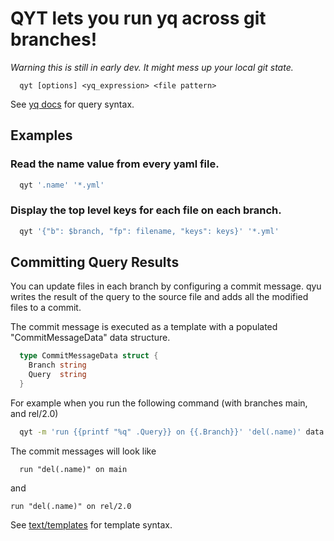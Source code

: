 # QYT lets you run yq across git branches!

*Warning this is still in early dev. It might mess up your local git state.*

```
  qyt [options] <yq_expression> <file pattern>
```

See [yq docs](https://mikefarah.gitbook.io/yq/) for query syntax.

## Examples

### Read the name value from every yaml file.
```sh
  qyt '.name' '*.yml'
```

### Display the top level keys for each file on each branch.

```sh
  qyt '{"b": $branch, "fp": filename, "keys": keys}' '*.yml'
```

## Committing Query Results

You can update files in each branch by configuring a commit message.
qyu writes the result of the query to the source file and adds all the
modified files to a commit.

The commit message is executed as a template with a populated
"CommitMessageData" data structure.

```go
  type CommitMessageData struct {
    Branch string
    Query  string
  }
```

For example when you run the following command (with branches main, and rel/2.0)

```sh
  qyt -m 'run {{printf "%q" .Query}} on {{.Branch}}' 'del(.name)' data.yml
```

The commit messages will look like
```
  run "del(.name)" on main
```
and
```
run "del(.name)" on rel/2.0
```

See [text/templates](https://golang.org/pkg/text/template/) for template syntax.
